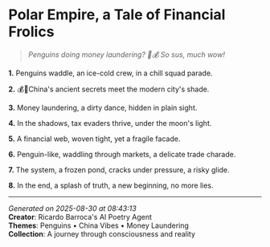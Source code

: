 # Polar Empire, a Tale of Financial Frolics

> *Penguins doing money laundering? 🐧💰 So sus, much wow!*

**1.** Penguins waddle, an ice-cold crew, in a chill squad parade.


**2.** 💰🐧China's ancient secrets meet the modern city's shade.


**3.** Money laundering, a dirty dance, hidden in plain sight.


**4.** In the shadows, tax evaders thrive, under the moon's light.


**5.** A financial web, woven tight, yet a fragile facade.


**6.** Penguin-like, waddling through markets, a delicate trade charade.


**7.** The system, a frozen pond, cracks under pressure, a risky glide.


**8.** In the end, a splash of truth, a new beginning, no more lies.



---

*Generated on 2025-08-30 at 08:43:13*  
**Creator**: Ricardo Barroca's AI Poetry Agent  
**Themes**: Penguins • China Vibes • Money Laundering  
**Collection**: A journey through consciousness and reality